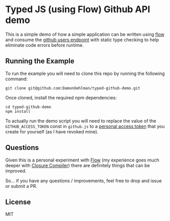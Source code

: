 # Typed JS (using Flow) Github API demo

This is a simple demo of how a simple application can be written using [flow](https://flowtype.org) and consume the [github users endpoint](https://developer.github.com/v3/users/) with static type checking to help eliminate code errors before runtime.

## Running the Example

To run the example you will need to clone this repo by running the following command:

```
git clone git@github.com:DamonOehlman/typed-github-demo.git
```

Once cloned, install the required npm dependencies:

```
cd typed-github-demo
npm install
```

To actually run the demo script you will need to replace the value of the `GITHUB_ACCESS_TOKEN` const in `github.js` to a [personal access token](https://github.com/settings/tokens) that you create for yourself (as I have revoked mine).

## Questions

Given this is a personal experiment with [Flow](https://flowtype.org/) (my experience goes much deeper with [Closure Compiler](https://developers.google.com/closure/compiler/)) there are definitely things that can be improved.

So... if you have any questions / improvements, feel free to drop and issue or submit a PR.

## License

MIT
